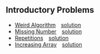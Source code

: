 

## Introductory Problems

* [Weird Algorithm](https://cses.fi/problemset/task/1068)&emsp;[solution](1068.cpp)
* [Missing Number](https://cses.fi/problemset/task/1083)&emsp;[solution](1083.cpp)
* [Repetitions](https://cses.fi/problemset/task/1069)&emsp;[solution](1069.cpp)
* [Increasing Array](https://cses.fi/problemset/task/1094)&emsp;[solution](1094.cpp)
